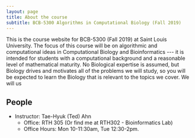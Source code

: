 ```yaml
---
layout: page
title: About the course
subtitle: BCB-5300 Algorithms in Computational Biology (Fall 2019)
---
```


This is the course website for BCB-5300 (Fall 2019) at Saint Louis University.
The focus of this course will be on algorithmic and computational ideas in
Computational Biology and Bioinformatics --- it is intended for students with
a computational background and a reasonable level of mathematical maturity.
No Biological expertise is assumed, but Biology drives and motivates all of
the problems we will study, so you will be expected to learn the Biology that
is relevant to the topics we cover. We will us

## People

- Instructor: Tae-Hyuk (Ted) Ahn
  - Office: RTH 305 (Or find me at RTH302 - Bioinformatics Lab)
  - Office Hours: Mon 10-11:30am, Tue 12:30-2pm.
